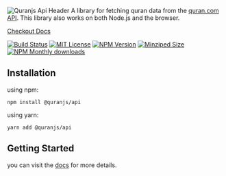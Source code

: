 ![Quranjs Api Header](https://github.com/quran/api-js/raw/master/media/repo-header.png)
A library for fetching quran data from the [quran.com API][qdc-api]. This library also works on both Node.js and the browser.

[Checkout Docs][docs]

[![Build Status][build-badge]][build]
[![MIT License][license-badge]][license]
[![NPM Version][npm-badge]][npm]
[![Minziped Size][size-badge]][npm]
[![NPM Monthly downloads][downloads-badge]][npm]

## Installation

using npm:

```ssh
npm install @quranjs/api
```

using yarn:

```ssh
yarn add @quranjs/api
```

## Getting Started

you can visit the [docs][docs] for more details.

<!-- Links -->

[qdc-api]: https://quran.api-docs.io/
[docs]: https://quranjs.vercel.app/
[build-badge]: https://github.com/quran/api-js/workflows/CI/badge.svg
[build]: https://github.com/quran/api-js/actions?query=workflow%3ACI
[license-badge]: https://badgen.net/github/license/quranjs/api
[license]: https://github.com/quran/api-js/blob/master/LICENSE
[npm]: https://www.npmjs.com/package/@quranjs/api
[npm-badge]: https://badgen.net/npm/v/@quranjs/api
[downloads-badge]: https://img.shields.io/npm/dm/@quranjs/api.svg
[size-badge]: https://badgen.net/packagephobia/publish/@quranjs/api
